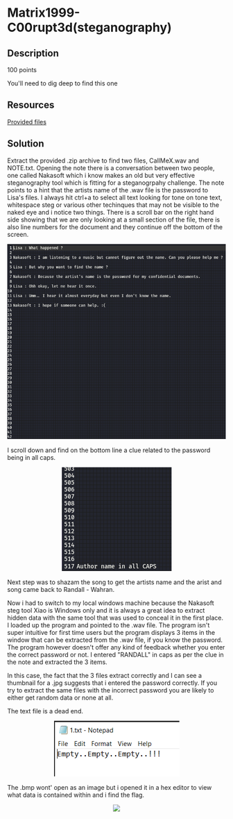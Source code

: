 # Matrix1999-C00rupt3d(steganography) 

## Description

100 points

You'll need to dig deep to find this one

## Resources

[Provided files](https://github.com/FidgetCube/CTF_writeups/blob/main/2021-CyberSkillsChallenge/Matrix1999-C00rupt3d(steganography)/providedFiles)

## Solution

Extract the provided .zip archive to find two files, CallMeX.wav and NOTE.txt. Opening the note there is a conversation between two people, one called Nakasoft which i know makes an old but very effective steganography tool which is fitting for a steganogrpahy challenge. The note points to a hint that the artists name of the .wav file is the password to Lisa's files. I always hit ctrl+a to select all text looking for tone on tone text, whitespace steg or various other techinques that may not be visible to the naked eye and i notice two things. There is a scroll bar on the right hand side showing that we are only looking at a small section of the file, there is also line numbers for the document and they continue off the bottom of the screen. 
<p align="center"><img src="_images/note.png"></p>

I scroll down and find on the bottom line a clue related to the password being in all caps.
<p align="center"><img src="_images/noteBottom.png"></p>

Next step was to shazam the song to get the artists name and the arist and song came back to Randall - Wahran.

Now i had to switch to my local windows machine because the Nakasoft steg tool Xiao is Windows only and it is always a great idea to extract hidden data with the same tool that was used to conceal it in the first place. I loaded up the program and pointed to the .wav file. The program isn't super intuitive for first time users but the program displays 3 items in the window that can be extracted from the .wav file, if you know the password. The program however doesn't offer any kind of feedback whether you enter the correct password or not. I entered "RANDALL" in caps as per the clue in the note and extracted the 3 items.

In this case, the fact that the 3 files extract correctly and I can see a thumbnail for a .jpg suggests that i entered the password correctly. If you try to extract the same files with the incorrect password you are likely to either get random data or none at all. 

The text file is a dead end. 
<p align="center"><img src="_images/deadend.png"></p>

The .bmp wont' open as an image but i opened it in a hex editor to view what data is contained within and i find the flag.
<p align="center"><img src="_images/emailpdf.png"></p>
